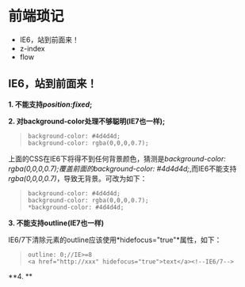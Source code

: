 前端琐记
====
* IE6，站到前面来！
* z-index
* flow

IE6，站到前面来！
----
**1. 不能支持*position:fixed*;**


**2. 对background-color处理不够聪明(IE7也一样);**

>    `background-color: #4d4d4d;`    
>    `background-color: rgba(0,0,0,0.7);`

上面的CSS在IE6下将得不到任何背景颜色，猜测是*background-color: rgba(0,0,0,0.7);*覆盖前面的*background-color: #4d4d4d;*,而IE6不能支持*rgba(0,0,0,0.7)*，导致无背景。可改为如下：

>    `background-color: #4d4d4d;`    
>    `background-color: rgba(0,0,0,0.7);`    
>    `*background-color: #4d4d4d;`


**3. 不能支持outline(IE7也一样)**

IE6/7下清除元素的outline应该使用*hidefocus="true"*属性，如下：

>    `outline: 0;//IE>=8`    
>    `<a href="http://xxx" hidefocus="true">text</a><!--IE6/7-->`


**4. **
    
    

